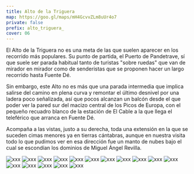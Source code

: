 ```yaml
---
title: Alto de la Triguera
map: https://goo.gl/maps/mH4GcvvZLm8uUr4o7
private: false
prefix: alto_triguera_
cover: 06
---
```

El Alto de la Triguera no es una meta de las que suelen aparecer en los recorrido más populares. Su punto de partida, el Puerto de Pandetrave, sí que suele ser parada habitual tanto de turistas "sobre ruedas" que van de mirador en mirador como de senderistas que se proponen hacer un largo recorrido hasta Fuente Dé.

Sin embargo, este Alto no es más que una parada intermedia que implica salirse del camino en plena curva y remontar el último desnivel por una ladera poco señalizada, así que pocos alcanzan un balcón desde el que poder ver la pared sur del macizo central de los Picos de Europa, con el pequeño recuadro blanco de la estación de El Cable a la que llega el teleférico que arranca en Fuente Dé.

Acompaña a las vistas, justo a su derecha, toda una extensión en la que se suceden cimas menores ya en tierras cántabras, aunque en nuestra visita todo lo que pudimos ver en esa dirección fue un manto de nubes bajo el cual se escondían los dominios de Miguel Ángel Revilla.

![xxx](01)
![xxx](02)
![xxx](03)
![xxx](04)
![xxx](05)
![xxx](06)
![xxx](07)
![xxx](08)
![xxx](09)
![xxx](10)
![xxx](11)
![xxx](12)
![xxx](13)
![xxx](14)
![xxx](15)
![xxx](16)